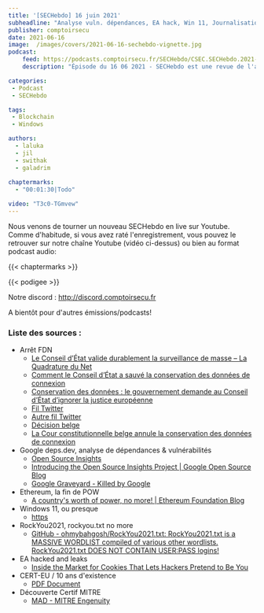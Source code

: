 ```yaml
---
title: '[SECHebdo] 16 juin 2021'
subheadline: "Analyse vuln. dépendances, EA hack, Win 11, Journalisation légale, Blockchain durable, CERT-EU 10 ans, Certif MITRE, etc."
publisher: comptoirsecu
date: 2021-06-16
image:  /images/covers/2021-06-16-sechebdo-vignette.jpg
podcast:
    feed: https://podcasts.comptoirsecu.fr/SECHebdo/CSEC.SECHebdo.2021-06-16.m4a
    description: "Épisode du 16 06 2021 - SECHebdo est une revue de l'actualité cybersécurité réalisée en live sur Youtube, généralement le mercredi soir."

categories:
 - Podcast
 - SECHebdo

tags:
 - Blockchain
 - Windows

authors:
  - laluka
  - jil
  - swithak
  - galadrim
  
chaptermarks:
  - "00:01:30|Todo"

video: "T3c0-TGmvew"
---
```


Nous venons de tourner un nouveau SECHebdo en live sur Youtube. Comme d'habitude, si vous avez raté l'enregistrement, vous pouvez le retrouver sur notre chaîne Youtube (vidéo ci-dessus) ou bien au format podcast audio:

{{< chaptermarks >}}

{{< podigee >}}

Notre discord : <http://discord.comptoirsecu.fr>

A bientôt pour d'autres émissions/podcasts!

### Liste des sources :

*  Arrêt FDN
	* [Le Conseil d’État valide durablement la surveillance de masse – La Quadrature du Net](https://www.laquadrature.net/2021/04/21/le-conseil-detat-valide-durablement-la-surveillance-de-masse/)
	* [Comment le Conseil d’État a sauvé la conservation des données de connexion](https://www.nextinpact.com/article/45613/comment-conseil-detat-a-sauve-conservation-donnees-connexion)
	* [Conservation des données : le gouvernement demande au Conseil d’État d’ignorer la justice européenne](https://www.nextinpact.com/article/45724/conservation-donnees-gouvernement-demande-au-conseil-detat-dignorer-justice-europeenne)
	* [Fil Twitter](https://twitter.com/TC_IntLaw/status/1361249616763772931)
	* [Autre fil Twitter](https://twitter.com/AlexArchambault/status/1384789340900012033)
	* [Décision belge](https://www.const-court.be/public/f/2021/2021-057f-info.pdf)
	* [La Cour constitutionnelle belge annule la conservation des données de connexion](https://www.nextinpact.com/lebrief/46869/la-cour-constitutionnelle-belge-annule-conservation-donnees-connexion)
*  Google deps.dev, analyse de dépendances & vulnérabilités
	* [Open Source Insights](https://deps.dev/)
	* [Introducing the Open Source Insights Project | Google Open Source Blog](https://opensource.googleblog.com/2021/06/introducing-open-source-insights-project.html?m=1)
	* [Google Graveyard - Killed by Google](https://killedbygoogle.com/)
*  Ethereum, la fin de POW
	* [A country's worth of power, no more! | Ethereum Foundation Blog](https://blog.ethereum.org/2021/05/18/country-power-no-more/)
*  Windows 11, ou presque
	* [https](https://twitter.com/krabsonsecurity/status/1404994162852700161)
*  RockYou2021, rockyou.txt no more
	* [GitHub - ohmybahgosh/RockYou2021.txt: RockYou2021.txt is a MASSIVE WORDLIST compiled of various other wordlists.  RockYou2021.txt DOES NOT CONTAIN USER:PASS logins!](https://github.com/ohmybahgosh/RockYou2021.txt)
*  EA hacked and leaks
	* [Inside the Market for Cookies That Lets Hackers Pretend to Be You](https://www.vice.com/en/article/n7b3jm/genesis-market-buy-cookies-slack)
*  CERT-EU / 10 ans d'existence
	* [PDF Document](https://media.cert.europa.eu/static/MEMO/2021/TLP-WHITE-CERT-EU-Threat_Landscape_Report-Volume1.pdf)
* Découverte Certif MITRE
	* [MAD - MITRE Engenuity](https://mitre-engenuity.org/mad/)

